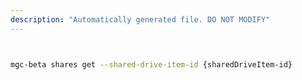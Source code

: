 ```yaml
---
description: "Automatically generated file. DO NOT MODIFY"
---
```


```bash


mgc-beta shares get --shared-drive-item-id {sharedDriveItem-id}

```